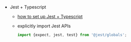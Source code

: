 * Jest + Typescript
  * [how to set up Jest + Typescript](GettingStarted.md#using-typescript)
  * explicitly import Jest APIs

    ```ts
    import {expect, jest, test} from '@jest/globals';
    ```
